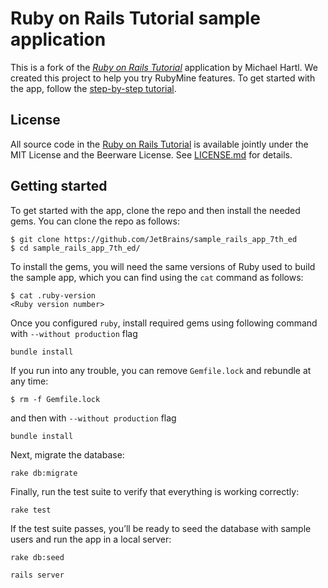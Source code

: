 # Ruby on Rails Tutorial sample application

This is a fork of the [*Ruby on Rails Tutorial*](http://www.railstutorial.org/) application by Michael Hartl.
We created this project to help you try RubyMine features.
To get started with the app, follow the [step-by-step tutorial](https://www.jetbrains.com/help/ruby/get-started.html).

## License

All source code in the [Ruby on Rails Tutorial](https://www.railstutorial.org/)
is available jointly under the MIT License and the Beerware License. See
[LICENSE.md](LICENSE.md) for details.

## Getting started

To get started with the app, clone the repo and then install the needed gems. You can clone the repo as follows:

```
$ git clone https://github.com/JetBrains/sample_rails_app_7th_ed 
$ cd sample_rails_app_7th_ed/
```

To install the gems, you will need the same versions of Ruby used to build the sample app, which you can find using the `cat` command as follows:

```
$ cat .ruby-version
<Ruby version number>
```

Once you configured `ruby`, install required gems using following command with `--without production` flag
```
bundle install
```

If you run into any trouble, you can remove `Gemfile.lock` and rebundle at any time:

```
$ rm -f Gemfile.lock
```
and then with `--without production` flag
```
bundle install
```

Next, migrate the database:

```
rake db:migrate
```

Finally, run the test suite to verify that everything is working correctly:

```
rake test
```

If the test suite passes, you’ll be ready to seed the database with sample users and run the app in a local server:

```
rake db:seed
```
```
rails server
```